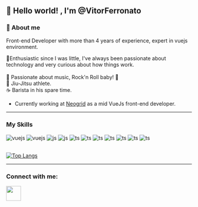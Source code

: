 ## :wave: Hello world! , I'm @VitorFerronato

### :memo: About me
Front-end Developer with more than 4 years of experience, expert in vuejs environment.

:baby:Enthusiastic since I was little, I've always been passionate about technology and very curious about how things work.
<br> <br>
:guitar: Passionate about music, Rock'n Roll baby! :metal:
<br>
:martial_arts_uniform: Jiu-Jitsu athlete.
<br>
:coffee: Barista in his spare time.</h4>


 * Currently working at <a href="https://neogrid.com/">Neogrid</a> as a mid VueJs front-end developer.
 ---

### My Skills
<div style="display: inline_block">
  <img align="center" alt="vuejs" src="https://img.shields.io/badge/Vue.js-35495E?style=for-the-badge&logo=vue.js&logoColor=4FC08D" />
 <img align="center" alt="vuejs" src="https://img.shields.io/badge/nuxt%20js-00C58E?style=for-the-badge&logo=nuxtdotjs&logoColor=white" />
 <img align="center" alt="js" src="https://img.shields.io/badge/Tailwind_CSS-38B2AC?style=for-the-badge&logo=tailwind-css&logoColor=white" />
   <img align="center" alt="js" src="https://img.shields.io/badge/JavaScript-F7DF1E?style=for-the-badge&logo=javascript&logoColor=black" />
  <img align="center" alt="ts" src="https://img.shields.io/badge/TypeScript-007ACC?style=for-the-badge&logo=typescript&logoColor=white" />
  <img align="center" alt="ts" src="https://img.shields.io/badge/Node.js-43853D?style=for-the-badge&logo=node.js&logoColor=white" />
  <img align="center" alt="ts" src="https://img.shields.io/badge/Sass-CC6699?style=for-the-badge&logo=sass&logoColor=white" />
  <img align="center" alt="ts" src="https://img.shields.io/badge/Flutter-02569B?style=for-the-badge&logo=flutter&logoColor=white" />
  <img align="center" alt="ts" src="https://img.shields.io/badge/MongoDB-4EA94B?style=for-the-badge&logo=mongodb&logoColor=white" />
  <img align="center" alt="ts" src="https://img.shields.io/badge/Supabase-181818?style=for-the-badge&logo=supabase&logoColor=white" />
  <img align="center" alt="ts" src="https://img.shields.io/badge/Microsoft_Azure-0089D6?style=for-the-badge&logo=microsoft-azure&logoColor=white" />
</div>



 
<br>
   
  [![Top Langs](https://github-readme-stats.vercel.app/api/top-langs/?username=VitorFerronato&layout=compact)](https://github.com/anuraghazra/github-readme-stats)
  
  ---
  ### Connect with me:
  <div style="display:flex;">
    <a href="https://www.linkedin.com/in/vitor-ferronato" target="_blank">
    <img src="https://cdn.jsdelivr.net/gh/devicons/devicon/icons/linkedin/linkedin-original.svg" width="40px" />
    </a>
    
  </div>
    
 
 
 
  



 




  
  
  
  

